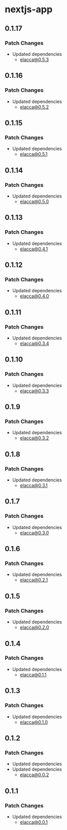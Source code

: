 # nextjs-app

## 0.1.17

### Patch Changes

-   Updated dependencies
    -   elacca@0.5.3

## 0.1.16

### Patch Changes

-   Updated dependencies
    -   elacca@0.5.2

## 0.1.15

### Patch Changes

-   Updated dependencies
    -   elacca@0.5.1

## 0.1.14

### Patch Changes

-   Updated dependencies
    -   elacca@0.5.0

## 0.1.13

### Patch Changes

-   Updated dependencies
    -   elacca@0.4.1

## 0.1.12

### Patch Changes

-   Updated dependencies
    -   elacca@0.4.0

## 0.1.11

### Patch Changes

-   Updated dependencies
    -   elacca@0.3.4

## 0.1.10

### Patch Changes

-   Updated dependencies
    -   elacca@0.3.3

## 0.1.9

### Patch Changes

-   Updated dependencies
    -   elacca@0.3.2

## 0.1.8

### Patch Changes

-   Updated dependencies
    -   elacca@0.3.1

## 0.1.7

### Patch Changes

-   Updated dependencies
    -   elacca@0.3.0

## 0.1.6

### Patch Changes

-   Updated dependencies
    -   elacca@0.2.1

## 0.1.5

### Patch Changes

-   Updated dependencies
    -   elacca@0.2.0

## 0.1.4

### Patch Changes

-   Updated dependencies
    -   elacca@0.1.1

## 0.1.3

### Patch Changes

-   Updated dependencies
    -   elacca@0.1.0

## 0.1.2

### Patch Changes

-   Updated dependencies
-   Updated dependencies
    -   elacca@0.0.2

## 0.1.1

### Patch Changes

-   Updated dependencies
    -   elacca@0.0.1

